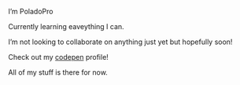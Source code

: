 <p>I’m PoladoPro</p>
<p>Currently learning eaveything I can.</p>
<p>I’m not looking to collaborate on anything just yet but hopefully soon!</p>
<p>Check out my <a href="https://codepen.io/poladopro/pens/showcase">codepen</a> profile!</p>
<p>All of my stuff is there for now.</p>



